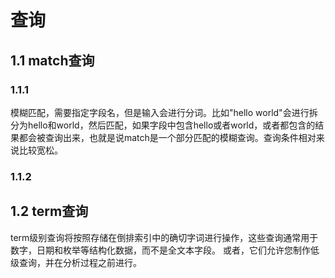 



# 查询

## 1.1 match查询

### 1.1.1

模糊匹配，需要指定字段名，但是输入会进行分词。比如"hello world"会进行拆分为hello和world，然后匹配，如果字段中包含hello或者world，或者都包含的结果都会被查询出来，也就是说match是一个部分匹配的模糊查询。查询条件相对来说比较宽松。

### 1.1.2



## 1.2 term查询

term级别查询将按照存储在倒排索引中的确切字词进行操作，这些查询通常用于数字，日期和枚举等结构化数据，而不是全文本字段。 或者，它们允许您制作低级查询，并在分析过程之前进行。
